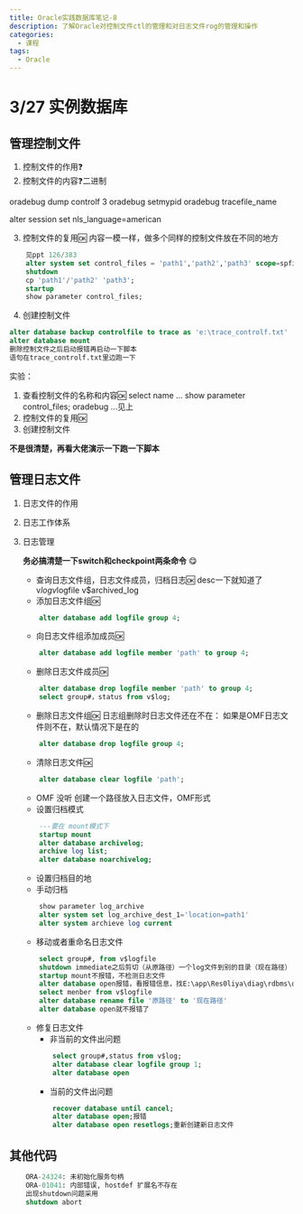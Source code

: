 ```yaml
---
title: Oracle实践数据库笔记-8
description: 了解Oracle对控制文件ctl的管理和对日志文件rog的管理和操作
categories:
  - 课程
tags:
  - Oracle
---
```

# 3/27 实例数据库

## 管理控制文件

1. 控制文件的作用❓
2. 控制文件的内容❓二进制

oradebug dump controlf 3
oradebug setmypid
oradebug tracefile_name

alter session set nls_language=american

3. 控制文件的复用🆗
    内容一模一样，做多个同样的控制文件放在不同的地方

```sql
    见ppt 126/383
    alter system set control_files = 'path1','path2','path3' scope=spfile;
    shutdown
    cp 'path1'/'path2' 'path3';
    startup
    show parameter control_files;
```

4. 创建控制文件

```sql
alter database backup controlfile to trace as 'e:\trace_controlf.txt'
alter database mount
删除控制文件之后启动报错再启动一下脚本
语句在trace_controlf.txt里边跑一下
```

实验：

1. 查看控制文件的名称和内容🆗
    select name ...
    show parameter control_files;
    oradebug ...见上
2. 控制文件的复用🆗
3. 创建控制文件

**不是很清楚，再看大佬演示一下跑一下脚本**


## 管理日志文件

1. 日志文件的作用
2. 日志工作体系
3. 日志管理

    **务必搞清楚一下switch和checkpoint两条命令** 😋

    + 查询日志文件组，日志文件成员，归档日志🆗
    desc一下就知道了v$log v$logfile v$archived_log
    + 添加日志文件组🆗
    ```sql
        alter database add logfile group 4;
     ```
    + 向日志文件组添加成员🆗
    ```sql
        alter database add logfile member 'path' to group 4;
     ```
    + 删除日志文件成员🆗
    ```sql
        alter database drop logfile member 'path' to group 4;
        select group#，status from v$log;
    ```
    + 删除日志文件组🆗
    日志组删除时日志文件还在不在：
    如果是OMF日志文件则不在，默认情况下是在的
    ```sql
        alter database drop logfile group 4;
    ```
    + 清除日志文件🆗
    ```sql
        alter database clear logfile 'path';
    ```
    + OMF 没听
    创建一个路径放入日志文件，OMF形式
    + 设置归档模式 
    ```sql
        ---要在 mount模式下
        startup mount
        alter database archivelog;
        archive log list;
        alter database noarchivelog;
    ```
    + 设置归档目的地
    + 手动归档
    ```sql
        show parameter log_archive
        alter system set log_archive_dest_1='location=path1'
        alter system archieve log current
    ```
    + 移动或者重命名日志文件
    ```sql
        select group#, from v$logfile
        shutdown immediate之后剪切（从原路径）一个log文件到别的目录（现在路径）
        startup mount不报错，不检测日志文件
        alter database open报错，看报错信息，找E:\app\Res0liya\diag\rdbms\orcl\orcl\trace目录下的alert_orcl.log看报错信息，从后到前
        select menber from v$logfile
        alter database rename file '原路径' to '现在路径'
        alter database open就不报错了
    ```
    + 修复日志文件
        + 非当前的文件出问题
        ```sql
            select group#,status from v$log;
            alter database clear logfile group 1;
            alter database open
        ```
        + 当前的文件出问题
        ```sql
            recover database until cancel;
            alter database open;报错
            alter database open resetlogs;重新创建新日志文件
        ```



## 其他代码

```sql
    ORA-24324: 未初始化服务句柄
    ORA-01041: 内部错误, hostdef 扩展名不存在
    出现shutdown问题采用
    shutdown abort
```
